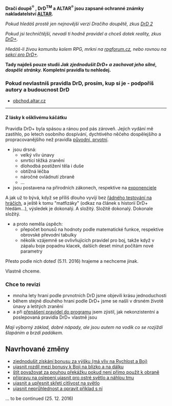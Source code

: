 **Dračí doupě<sup>®</sup> , DrD<sup>TM</sup> a ALTAR<sup>®</sup> jsou zapsané ochranné známky nakladatelství [ALTAR](http://altar.cz/).**

*Pokud hledáš prostě jen nejnovější verzi Dračího doupětě, zkus [DrD 2](http://www.drd2.cz/)*

*Pokud jsi techničtější, nevadí ti hodně pravidel a chceš dotek reality, zkus [DrD+](http://www.altar.cz/drdplus/).*

*Hledáš-li živou komunitu kolem RPG, mrkni na [rpgforum.cz](http://rpgforum.cz/forum/viewforum.php?f=238), nebo rovnou na [sekci pro DrD+](rpgforum.cz).*

**Tady najdeš pouze studii *Jak zjednodušit DrD+ a zachovat jeho silné, dospělé stránky.* Kompletní pravidla tu nehledej.**

### Pokud nevlastníš pravidla DrD, prosím, kup si je - podpoříš autory a budoucnost DrD
 - [obchod.altar.cz](http://obchod.altar.cz/)
 
---

#### Z lásky k ošklivému káčátku

Pravidla DrD+ byla spásou a ránou pod pás zároveň. Jejich vydání mě zastihlo, po letech osobního dospívání, dychtivého něčeho dospělejšího a propracovanějšího než pravidla [původní, prvotní](http://www.altar.cz/drd/).

 - jsou drsná:
    - velký vliv únavy
    - smrtící těžká zranění
    - dlohodbá postižení těla i duše
    - obtížná léčba
    - náročné ovládnutí zbraně
    - ...
 - jsou postavena na přírodních zákonech, respektive na [exponenciele](http://www.fi.muni.cz/~hrebicek/maple/mws7/elemfce/elemfce1.html#MapleAutoBookmark12)

A jak už to bývá, když se příliš dlouho vyvíjí bez [řádného testování na hráčích](http://soch.cz/blog/management/lean/lean-metody-ve-vyvoji-softwaru/), a ještě k tomu "matfizáky" (odkaz na článek s historií DrD+ hledám...), výsledek je dokonalý. A složitý. Složitě dokonalý. Dokonale složitý.

 - a proto neměla úspěch:
    - přepočet bonusů na hodnoty podle matematické funkce, respektive obrovské převodní tabulky
    - několik vzájemně se ovlivňujících pravidel pro boj, takže když v zápalu boje popadnu klacek, dalších deset minut počítám nové parametry

Přesto podle nich doteď (5.11. 2016) hrajeme a nechceme jinak.

Vlastně chceme.

### Chce to revizi

- mnoha lety hraní podle prvnotních DrD jsme objevili krásu jednoduchosti
- během stejně dlouhého hraní podle DrD+ jsme se našli v drsném životě únavy a letitých zranění
- a při [přenášení pravidel do programu](https://packagist.org/search/?q=drd) jsem zjistil, jak nekonzistentní a poslepovaná pravidla DrD+ vlastně jsou

*Mají výborný základ, dobré nápady, ale jsou autem na vodík co se rozjíždí šlapáním a brzdí padákem.*

## Navrhované změny

- [zjednodušit získání bonusu za výšku (má vliv na Rychlost a Boj)](./návrhy/velikost_vs_výška.md)
- [ujasnit rozdíl mezi bonusy k Boji na blízko a na dálku](./návrhy/číslo_boj_při_boji_na_blízko_a_na_dálku.md)
- [štít považovat za pouhou překážku pokud není přímo použit k obraně](./návrhy/příliš_mocné_pasivní_krytí_štítem.md)
- [přípravu na oslepení ujasnit pro ostré světlo a náhlou tmu](./návrhy/popis_přípravy_na_oslepení_vyvolává_otázky.md)
- [ujasnit a upřesnit skřetí citlivost na světlo](./návrhy/skřetí_citlivost_na_světlo_je_matoucí.md)
- [ujasnit neprůhlednost a opravit příklad s ní](./opravy/příklad_s_neprůhledností_má_chybu.md)

... to be continued (25. 12. 2016)